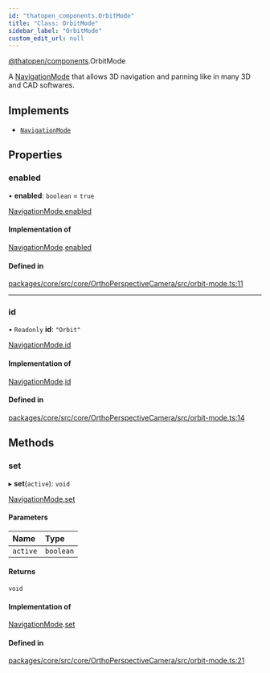 ```yaml
---
id: "thatopen_components.OrbitMode"
title: "Class: OrbitMode"
sidebar_label: "OrbitMode"
custom_edit_url: null
---
```


[@thatopen/components](../modules/thatopen_components.md).OrbitMode

A [NavigationMode](../interfaces/thatopen_components.NavigationMode.md) that allows 3D navigation and panning
like in many 3D and CAD softwares.

## Implements

- [`NavigationMode`](../interfaces/thatopen_components.NavigationMode.md)

## Properties

### enabled

• **enabled**: `boolean` = `true`

[NavigationMode.enabled](../interfaces/thatopen_components.NavigationMode.md#enabled)

#### Implementation of

[NavigationMode](../interfaces/thatopen_components.NavigationMode.md).[enabled](../interfaces/thatopen_components.NavigationMode.md#enabled)

#### Defined in

[packages/core/src/core/OrthoPerspectiveCamera/src/orbit-mode.ts:11](https://github.com/ThatOpen/engine_components/blob/7affdb6/packages/core/src/core/OrthoPerspectiveCamera/src/orbit-mode.ts#L11)

___

### id

• `Readonly` **id**: ``"Orbit"``

[NavigationMode.id](../interfaces/thatopen_components.NavigationMode.md#id)

#### Implementation of

[NavigationMode](../interfaces/thatopen_components.NavigationMode.md).[id](../interfaces/thatopen_components.NavigationMode.md#id)

#### Defined in

[packages/core/src/core/OrthoPerspectiveCamera/src/orbit-mode.ts:14](https://github.com/ThatOpen/engine_components/blob/7affdb6/packages/core/src/core/OrthoPerspectiveCamera/src/orbit-mode.ts#L14)

## Methods

### set

▸ **set**(`active`): `void`

[NavigationMode.set](../interfaces/thatopen_components.NavigationMode.md#set)

#### Parameters

| Name | Type |
| :------ | :------ |
| `active` | `boolean` |

#### Returns

`void`

#### Implementation of

[NavigationMode](../interfaces/thatopen_components.NavigationMode.md).[set](../interfaces/thatopen_components.NavigationMode.md#set)

#### Defined in

[packages/core/src/core/OrthoPerspectiveCamera/src/orbit-mode.ts:21](https://github.com/ThatOpen/engine_components/blob/7affdb6/packages/core/src/core/OrthoPerspectiveCamera/src/orbit-mode.ts#L21)
